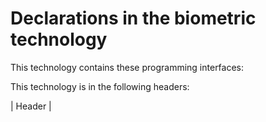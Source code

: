 # Declarations in the biometric technology
This technology  contains these programming interfaces:



This technology is in the following headers:


| Header        | 

